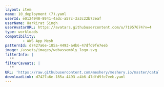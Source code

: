 ```yaml
---
layout: item
name: 10_deployment (7).yaml
userId: e0124940-8941-4adc-a57c-3a3c22b73eaf
userName: Harkirat Singh
userAvatarURL: https://avatars.githubusercontent.com/u/71957674?v=4
type: workloads
compatibility: 
        - AWS App Mesh
patternId: d7427a6e-185a-4493-a4b6-47dfd9fe7eeb
image: /assets/images/webassembly_logo.svg
filterInfo: |
  ""
filterCaveats: |
  ""
URL: 'https://raw.githubusercontent.com/meshery/meshery.io/master/catalog/d7427a6e-185a-4493-a4b6-47dfd9fe7eeb.yaml'
downloadLink: d7427a6e-185a-4493-a4b6-47dfd9fe7eeb.yaml
---
```


